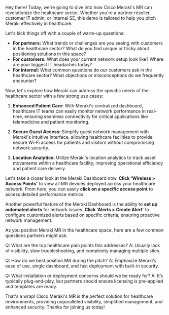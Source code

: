 Hey there! Today, we're going to dive into how Cisco Meraki's MR can revolutionize the healthcare sector. Whether you're a partner reseller, customer IT admin, or internal SE, this demo is tailored to help you pitch Meraki effectively in healthcare.

Let's kick things off with a couple of warm-up questions:
- **For partners:** What trends or challenges are you seeing with customers in the healthcare sector? What do you find unique or tricky about positioning solutions in this space?
- **For customers:** What does your current network setup look like? Where are your biggest IT headaches today?
- **For internal:** What common questions do our customers ask in the healthcare sector? What objections or misconceptions do we frequently encounter?

Now, let's explore how Meraki can address the specific needs of the healthcare sector with a few strong use cases:

1. **Enhanced Patient Care:** With Meraki's centralized dashboard, healthcare IT teams can easily monitor network performance in real-time, ensuring seamless connectivity for critical applications like telemedicine and patient monitoring.

2. **Secure Guest Access:** Simplify guest network management with Meraki's intuitive interface, allowing healthcare facilities to provide secure Wi-Fi access for patients and visitors without compromising network security.

3. **Location Analytics:** Utilize Meraki's location analytics to track asset movements within a healthcare facility, improving operational efficiency and patient care delivery.

Let's take a closer look at the Meraki Dashboard now. **Click 'Wireless > Access Points'** to view all MR devices deployed across your healthcare network. From here, you can easily **click on a specific access point** to access detailed performance metrics.

Another powerful feature of the Meraki Dashboard is the ability to **set up automated alerts** for network issues. **Click 'Alerts > Create Alert'** to configure customized alerts based on specific criteria, ensuring proactive network management.

As you position Meraki MR in the healthcare space, here are a few common questions partners might ask:

Q: What are the top healthcare pain points this addresses?
A: Usually lack of visibility, slow troubleshooting, and complexity managing multiple sites.

Q: How do we best position MR during the pitch?
A: Emphasize Meraki’s ease of use, single dashboard, and fast deployment with built-in security.

Q: What installation or deployment concerns should we be ready for?
A: It’s typically plug-and-play, but partners should ensure licensing is pre-applied and templates are ready.

That's a wrap! Cisco Meraki's MR is the perfect solution for healthcare environments, providing unparalleled visibility, simplified management, and enhanced security. Thanks for joining us today!
